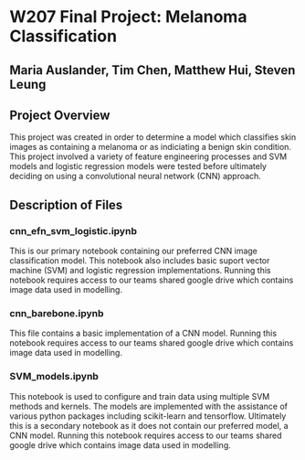 # W207 Final Project: Melanoma Classification
## Maria Auslander, Tim Chen, Matthew Hui, Steven Leung

## Project Overview
This project was created in order to determine a model which classifies skin images as containing a melanoma or as indiciating a benign skin condition.
This project involved a variety of feature engineering processes and SVM models and logistic regression models were tested before ultimately deciding on using a convolutional neural network (CNN) approach.

## Description of Files

### cnn_efn_svm_logistic.ipynb
This is our primary notebook containing our preferred CNN image classification model. This notebook also includes basic suport vector machine (SVM) and logistic regression implementations. Running this notebook requires access to our teams shared google drive which contains image data used in modelling.

### cnn_barebone.ipynb
This file contains a basic implementation of a CNN model. Running this notebook requires access to our teams shared google drive which contains image data used in modelling. 

### SVM_models.ipynb
This notebook is used to configure and train data using multiple SVM methods and kernels. The models are implemented with the assistance of various python packages including scikit-learn and tensorflow. Ultimately this is a secondary notebook as it does not contain our preferred model, a CNN model. Running this notebook requires access to our teams shared google drive which contains image data used in modelling.
